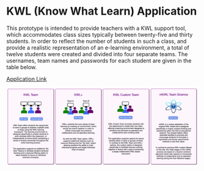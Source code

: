 # KWL (Know What Learn) Application

This prototype is intended to provide teachers with a KWL support tool, which accommodates class sizes typically between twenty-five and thirty students. In order to reflect the number of students in such a class, and provide a realistic representation of an e-learning environment, a total of twelve students were created and divided into four separate teams. The usernames, team names and passwords for each student are given in the table below.

[Application Link](http://kwsapp-env.hvxtdpw5gr.us-east-2.elasticbeanstalk.com/htdocs/login.php)

![](images/KWL_options.png)
